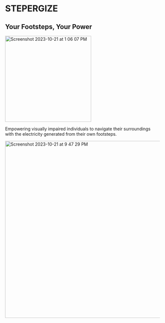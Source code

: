# STEPERGIZE
## Your Footsteps, Your Power

<img width="280" alt="Screenshot 2023-10-21 at 1 06 07 PM" src="https://github.com/audgeviolin07/stepup/assets/69458308/81cc4751-c830-445c-8bb8-4c09135a666a">


Empowering visually impaired individuals to navigate their surroundings with the electricity generated from their own footsteps.

<img width="576" alt="Screenshot 2023-10-21 at 9 47 29 PM" src="https://github.com/audgeviolin07/stepup/assets/123830780/9c4769bb-5c15-46b2-aaec-1ab46be7b96a">
